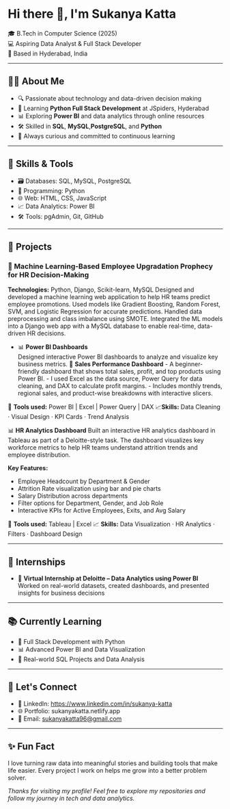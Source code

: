 #  Hi there 👋, I'm Sukanya Katta

🎓 B.Tech in Computer Science (2025)  
💻 Aspiring Data Analyst & Full Stack Developer  
📍 Based in Hyderabad, India

---

## 👩‍💻 About Me

- 🔍 Passionate about technology and data-driven decision making  
- 🧠 Learning **Python Full Stack Development** at JSpiders, Hyderabad  
- 📊 Exploring **Power BI** and data analytics through online resources  
- 🛠️ Skilled in **SQL**, **MySQL**,**PostgreSQL**, and **Python**  
- 🌱 Always curious and committed to continuous learning

---

## 🧰 Skills & Tools

- 🗃️ Databases: SQL, MySQL, PostgreSQL  
- 🐍 Programming: Python  
- 🌐 Web: HTML, CSS, JavaScript  
- 📈 Data Analytics: Power BI  
- 🛠️ Tools: pgAdmin, Git, GitHub

---

## 💼 Projects

### 🔹 Machine Learning-Based Employee Upgradation Prophecy for HR Decision-Making 
**Technologies:** Python, Django, Scikit-learn, MySQL 
Designed and developed a machine learning web application to help HR teams predict employee promotions. Used models like Gradient Boosting, Random Forest, SVM, and Logistic Regression for accurate predictions. Handled data preprocessing and class imbalance using SMOTE. Integrated the ML models into a Django web app with a MySQL database to enable real-time, data-driven HR decisions.


- 📊 **Power BI Dashboards**  
         Designed interactive Power BI dashboards to analyze and visualize key business metrics.
  🧾 **Sales Performance Dashboard**
      - A beginner-friendly dashboard that shows total sales, profit, and top products using Power BI.
      - I used Excel as the data source, Power Query for data cleaning, and DAX to calculate profit margins.
      - Includes monthly trends, regional sales, and product-wise breakdowns with interactive slicers.

🔧 **Tools used:** Power BI | Excel | Power Query | DAX
📈**Skills:** Data Cleaning · Visual Design · KPI Cards · Trend Analysis

📊 **HR Analytics Dashboard**
Built an interactive HR analytics dashboard in Tableau as part of a Deloitte-style task.
The dashboard visualizes key workforce metrics to help HR teams understand attrition trends and employee distribution.

**Key Features:**
- Employee Headcount by Department & Gender
- Attrition Rate visualization using bar and pie charts
- Salary Distribution across departments
- Filter options for Department, Gender, and Job Role
- Interactive KPIs for Active Employees, Exits, and Avg Salary

🔧 **Tools used:** Tableau | Excel
📈 **Skills:** Data Visualization · HR Analytics · Filters · Dashboard Design

---

## 💼 Internships

- 🏢 **Virtual Internship at Deloitte – Data Analytics using Power BI**  
  Worked on real-world datasets, created dashboards, and presented insights for business decisions

---

## 📚 Currently Learning

- 🧩 Full Stack Development with Python  
- 📊 Advanced Power BI and Data Visualization  
- 🧮 Real-world SQL Projects and Data Analysis

---

## 🤝 Let's Connect

- 🔗 LinkedIn: https://www.linkedin.com/in/sukanya-katta  
- 🌐 Portfolio: sukanyakatta.netlify.app 
- 📧 Email: sukanyakatta96@gmail.com

---

## ✨ Fun Fact

I love turning raw data into meaningful stories and building tools that make life easier. Every project I work on helps me grow into a better problem solver.


_Thanks for visiting my profile! Feel free to explore my repositories and follow my journey in tech and data analytics._

